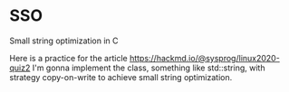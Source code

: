 # SSO
Small string optimization in C

Here is a practice for the article https://hackmd.io/@sysprog/linux2020-quiz2
I'm gonna implement the class, something like std::string, with strategy copy-on-write
to achieve small string optimization.
